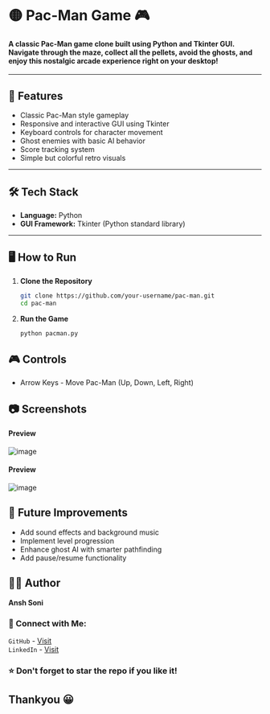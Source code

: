 # 🟡 Pac-Man Game 🎮

#### A classic **Pac-Man** game clone built using **Python** and **Tkinter GUI**. Navigate through the maze, collect all the pellets, avoid the ghosts, and enjoy this nostalgic arcade experience right on your desktop!

---

## 📌 Features

- Classic Pac-Man style gameplay
- Responsive and interactive GUI using Tkinter
- Keyboard controls for character movement
- Ghost enemies with basic AI behavior
- Score tracking system
- Simple but colorful retro visuals

---

## 🛠️ Tech Stack

- **Language:** Python
- **GUI Framework:** Tkinter (Python standard library)

---

## 🖥️ How to Run

1. **Clone the Repository**
   ```bash
   git clone https://github.com/your-username/pac-man.git
   cd pac-man

2. **Run the Game**
   ```bash
   python pacman.py

## 🎮 Controls
- Arrow Keys - Move Pac-Man (Up, Down, Left, Right)

## 📷 Screenshots
#### Preview
![image](https://github.com/user-attachments/assets/227fb8a6-5388-464b-a005-fb97a1566207)

#### Preview
![image](https://github.com/user-attachments/assets/462a6d7f-7220-4e28-b609-a42087a7b4b6)

## 🚀 Future Improvements
- Add sound effects and background music
- Implement level progression
- Enhance ghost AI with smarter pathfinding
- Add pause/resume functionality

## 🙋‍♂️ Author
**Ansh Soni**

### 🔗 Connect with Me:
`GitHub` - [Visit](https://github.com/AnshMNSoni) </br>
`LinkedIn` - [Visit](https://linkedin.com/in/anshsoni)

### ⭐ Don't forget to star the repo if you like it!

## Thankyou 😀<br/>
